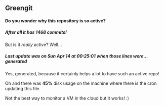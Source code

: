 ## Greengit

#### Do you wonder why this repository is so active?

##### After all it has 1468 commits!

But is it *really* active? Well...

##### Last update was on Sun Apr 14 at 00:25:01 when those lines were... generated

Yes, generated, because it certainly helps a lot to have such an active repo!

Oh and there was **45%** disk usage on the machine
where there is the cron updating this file.

Not the best way to monitor a VM in the cloud but it works! :)
